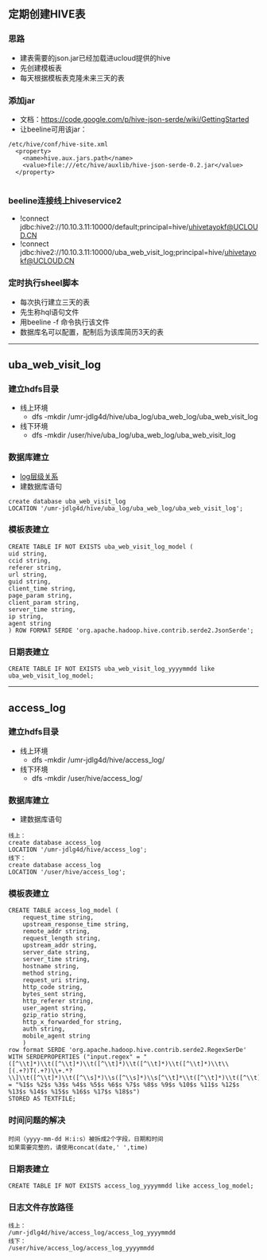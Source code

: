 ## 定期创建HIVE表

### 思路
* 建表需要的json.jar已经加载进ucloud提供的hive
* 先创建模板表
* 每天根据模板表克隆未来三天的表

### 添加jar
* 文档：https://code.google.com/p/hive-json-serde/wiki/GettingStarted
* 让beeline可用该jar：

```
/etc/hive/conf/hive-site.xml
  <property>
    <name>hive.aux.jars.path</name>
    <value>file:///etc/hive/auxlib/hive-json-serde-0.2.jar</value>
  </property>
  
```
### beeline连接线上hiveservice2
* !connect jdbc:hive2://10.10.3.11:10000/default;principal=hive/uhivetayokf@UCLOUD.CN
* !connect jdbc:hive2://10.10.3.11:10000/uba_web_visit_log;principal=hive/uhivetayokf@UCLOUD.CN

### 定时执行sheel脚本
* 每次执行建立三天的表
* 先生称hql语句文件
* 用beeline -f 命令执行该文件
* 数据库名可以配置，配制后为该库简历3天的表

---

## uba_web_visit_log
### 建立hdfs目录
* 线上环境
	* dfs -mkdir /umr-jdlg4d/hive/uba_log/uba_web_log/uba_web_visit_log
* 线下环境
	* dfs -mkdir /user/hive/uba_log/uba_web_log/uba_web_visit_log


### 数据库建立
* [log层级关系](../../README.MD#)
* 建数据库语句

```
create database uba_web_visit_log 
LOCATION '/umr-jdlg4d/hive/uba_log/uba_web_log/uba_web_visit_log';
```

### 模板表建立

```
CREATE TABLE IF NOT EXISTS uba_web_visit_log_model (
uid string, 
ccid string, 
referer string, 
url string,
guid string,
client_time string,
page_param string,
client_param string,
server_time string,
ip string,
agent string 
) ROW FORMAT SERDE 'org.apache.hadoop.hive.contrib.serde2.JsonSerde';
```

### 日期表建立

```
CREATE TABLE IF NOT EXISTS uba_web_visit_log_yyyymmdd like uba_web_visit_log_model;
```

---

## access_log

### 建立hdfs目录
* 线上环境
	* dfs -mkdir /umr-jdlg4d/hive/access_log/
* 线下环境
	* dfs -mkdir /user/hive/access_log/

### 数据库建立
* 建数据库语句

```
线上：
create database access_log 
LOCATION '/umr-jdlg4d/hive/access_log';
线下：
create database access_log 
LOCATION '/user/hive/access_log';
```

### 模板表建立

```
CREATE TABLE access_log_model (
    request_time string,
    upstream_response_time string,
    remote_addr string,
    request_length string,
    upstream_addr string,
    server_date string,
    server_time string,
    hostname string,
    method string,
    request_uri string,
    http_code string,
    bytes_sent string, 
    http_referer string,
    user_agent string,
    gzip_ratio string,
    http_x_forwarded_for string,
    auth string,
    mobile_agent string
    )
row format SERDE 'org.apache.hadoop.hive.contrib.serde2.RegexSerDe'
WITH SERDEPROPERTIES ("input.regex" = "([^\\t]*)\\t([^\\t]*)\\t([^\\t]*)\\t([^\\t]*)\\t([^\\t]*)\\t\\[(.+?)T(.+?)\\+.*?\\]\\t([^\\t]*)\\t([^\\s]*)\\s([^\\s]*)\\s[^\\t]*\\t([^\\t]*)\\t([^\\t]*)\\t([^\\t]*)\\t([^\\t]*)\\t([^\\t]*)\\t([^\\t]*)\\t([^\\t]*)\\t([^\\t]*).*","output.format.string" = "%1$s %2$s %3$s %4$s %5$s %6$s %7$s %8$s %9$s %10$s %11$s %12$s %13$s %14$s %15$s %16$s %17$s %18$s")
STORED AS TEXTFILE;
```

### 时间问题的解决
	时间（yyyy-mm-dd H:i:s）被拆成2个字段，日期和时间
	如果需要完整的，请使用concat(date,' ',time)

### 日期表建立

```
CREATE TABLE IF NOT EXISTS access_log_yyyymmdd like access_log_model;
```

### 日志文件存放路径

```
线上：
/umr-jdlg4d/hive/access_log/access_log_yyyymmdd
线下：
/user/hive/access_log/access_log_yyyymmdd
```